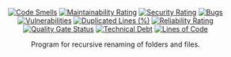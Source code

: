 <div align = "center">

[![Code Smells][code_smells_badge]][code_smells_link]
[![Maintainability Rating][maintainability_rating_badge]][maintainability_rating_link]
[![Security Rating][security_rating_badge]][security_rating_link]
[![Bugs][bugs_badge]][bugs_link]
[![Vulnerabilities][vulnerabilities_badge]][vulnerabilities_link]
[![Duplicated Lines (%)][duplicated_lines_density_badge]][duplicated_lines_density_link]
[![Reliability Rating][reliability_rating_badge]][reliability_rating_link]
[![Quality Gate Status][quality_gate_status_badge]][quality_gate_status_link]
[![Technical Debt][technical_debt_badge]][technical_debt_link]
[![Lines of Code][lines_of_code_badge]][lines_of_code_link]

Program for recursive renaming of folders and files.

</div>

<!----------------------------------------------------------------------------->

[code_smells_badge]: https://sonarcloud.io/api/project_badges/measure?project=hummel009_Recursive-Renamer&metric=code_smells

[code_smells_link]: https://sonarcloud.io/summary/overall?id=hummel009_Recursive-Renamer

[maintainability_rating_badge]: https://sonarcloud.io/api/project_badges/measure?project=hummel009_Recursive-Renamer&metric=sqale_rating

[maintainability_rating_link]: https://sonarcloud.io/summary/overall?id=hummel009_Recursive-Renamer

[security_rating_badge]: https://sonarcloud.io/api/project_badges/measure?project=hummel009_Recursive-Renamer&metric=security_rating

[security_rating_link]: https://sonarcloud.io/summary/overall?id=hummel009_Recursive-Renamer

[bugs_badge]: https://sonarcloud.io/api/project_badges/measure?project=hummel009_Recursive-Renamer&metric=bugs

[bugs_link]: https://sonarcloud.io/summary/overall?id=hummel009_Recursive-Renamer

[vulnerabilities_badge]: https://sonarcloud.io/api/project_badges/measure?project=hummel009_Recursive-Renamer&metric=vulnerabilities

[vulnerabilities_link]: https://sonarcloud.io/summary/overall?id=hummel009_Recursive-Renamer

[duplicated_lines_density_badge]: https://sonarcloud.io/api/project_badges/measure?project=hummel009_Recursive-Renamer&metric=duplicated_lines_density

[duplicated_lines_density_link]: https://sonarcloud.io/summary/overall?id=hummel009_Recursive-Renamer

[reliability_rating_badge]: https://sonarcloud.io/api/project_badges/measure?project=hummel009_Recursive-Renamer&metric=reliability_rating

[reliability_rating_link]: https://sonarcloud.io/summary/overall?id=hummel009_Recursive-Renamer

[quality_gate_status_badge]: https://sonarcloud.io/api/project_badges/measure?project=hummel009_Recursive-Renamer&metric=alert_status

[quality_gate_status_link]: https://sonarcloud.io/summary/overall?id=hummel009_Recursive-Renamer

[technical_debt_badge]: https://sonarcloud.io/api/project_badges/measure?project=hummel009_Recursive-Renamer&metric=sqale_index

[technical_debt_link]: https://sonarcloud.io/summary/overall?id=hummel009_Recursive-Renamer

[lines_of_code_badge]: https://sonarcloud.io/api/project_badges/measure?project=hummel009_Recursive-Renamer&metric=ncloc

[lines_of_code_link]: https://sonarcloud.io/summary/overall?id=hummel009_Recursive-Renamer
